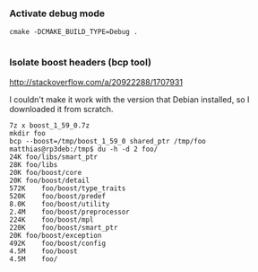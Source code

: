 ### Activate debug mode
```
cmake -DCMAKE_BUILD_TYPE=Debug .


```

### Isolate boost headers (bcp tool)
http://stackoverflow.com/a/20922288/1707931

I couldn't make it work with the version that Debian installed, so I downloaded it from scratch.
```
7z x boost_1_59_0.7z
mkdir foo
bcp --boost=/tmp/boost_1_59_0 shared_ptr /tmp/foo
matthias@rp3deb:/tmp$ du -h -d 2 foo/
24K	foo/libs/smart_ptr
28K	foo/libs
20K	foo/boost/core
20K	foo/boost/detail
572K	foo/boost/type_traits
520K	foo/boost/predef
8.0K	foo/boost/utility
2.4M	foo/boost/preprocessor
224K	foo/boost/mpl
220K	foo/boost/smart_ptr
20K	foo/boost/exception
492K	foo/boost/config
4.5M	foo/boost
4.5M	foo/
```

